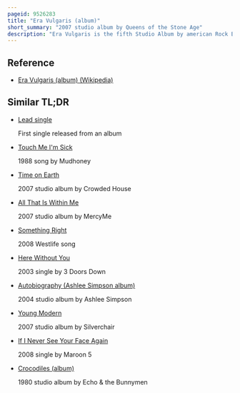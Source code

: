 ```yaml
---
pageid: 9526283
title: "Era Vulgaris (album)"
short_summary: "2007 studio album by Queens of the Stone Age"
description: "Era Vulgaris is the fifth Studio Album by american Rock Band Queens of the Stone Age. Recorded from July 2006 to April 2007, it was released on July 20, 2007 in the United Kingdom and July 21 in the United States, being released on July 29 in other Countries. The single 'Sick, Sick, Sick' was released in May, followed by second single '3's & 7's' in early June, and third single 'make it wit Chu' in October. The Album debuted at No. 14 on the U. S. Billboard 200 Charts, selling 52,000 Copies in its first Week. It reached top Ten Positions in other Countries, such as no. 7 in the Uk, No. 5 in Canada, and No. 4 in Australia. It was the band's last album on Interscope Records."
---
```


## Reference

- [Era Vulgaris (album) (Wikipedia)](https://en.wikipedia.org/?curid=9526283)

## Similar TL;DR

- [Lead single](/tldr/en/lead-single)

  First single released from an album

- [Touch Me I'm Sick](/tldr/en/touch-me-im-sick)

  1988 song by Mudhoney

- [Time on Earth](/tldr/en/time-on-earth)

  2007 studio album by Crowded House

- [All That Is Within Me](/tldr/en/all-that-is-within-me)

  2007 studio album by MercyMe

- [Something Right](/tldr/en/something-right)

  2008 Westlife song

- [Here Without You](/tldr/en/here-without-you)

  2003 single by 3 Doors Down

- [Autobiography (Ashlee Simpson album)](/tldr/en/autobiography-ashlee-simpson-album)

  2004 studio album by Ashlee Simpson

- [Young Modern](/tldr/en/young-modern)

  2007 studio album by Silverchair

- [If I Never See Your Face Again](/tldr/en/if-i-never-see-your-face-again)

  2008 single by Maroon 5

- [Crocodiles (album)](/tldr/en/crocodiles-album)

  1980 studio album by Echo & the Bunnymen

